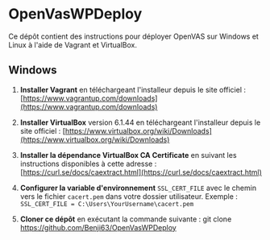 # OpenVasWPDeploy

Ce dépôt contient des instructions pour déployer OpenVAS sur Windows et Linux à l'aide de Vagrant et VirtualBox.

## Windows

1. **Installer Vagrant** en téléchargeant l'installeur depuis le site officiel : [https://www.vagrantup.com/downloads](https://www.vagrantup.com/downloads)

2. **Installer VirtualBox** version 6.1.44 en téléchargeant l'installeur depuis le site officiel : [https://www.virtualbox.org/wiki/Downloads](https://www.virtualbox.org/wiki/Downloads)

3. **Installer la dépendance VirtualBox CA Certificate** en suivant les instructions disponibles à cette adresse : [https://curl.se/docs/caextract.html](https://curl.se/docs/caextract.html)

4. **Configurer la variable d'environnement** `SSL_CERT_FILE` avec le chemin vers le fichier `cacert.pem` dans votre dossier utilisateur. Exemple : `SSL_CERT_FILE = C:\Users\YourUsername\cacert.pem`

5. **Cloner ce dépôt** en exécutant la commande suivante :
git clone https://github.com/Benji63/OpenVasWPDeploy
